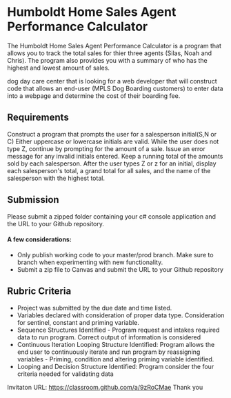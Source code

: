 #  Humboldt Home Sales Agent Performance Calculator

The Humboldt Home Sales Agent Performance Calculator is a program that allows you to track the total sales for thier three agents (Silas, Noah and Chris).  The program also provides you with a summary of who has the highest and lowest amount of sales.

dog day care center that is looking for a web developer that will construct code that allows an end-user (MPLS Dog Boarding customers) to enter data into a webpage and determine the cost of their boarding fee. 



## Requirements

Construct a program that prompts the user for a salesperson initial(S,N or C)  Either uppercase or lowercase initials are valid.  While the user does not type Z, continue by prompting for the amount of a sale.  Issue an error message for any invalid initials entered.  Keep a running total of the amounts sold by each salesperson.  After the user types Z or z for an initial, display each salesperson's total, a grand total for all sales, and the name of the salesperson with the highest total.

## Submission
Please submit a zipped folder containing your c# console application and the URL to your Github repository.

#### A few considerations:
* Only publish working code to your master/prod branch.  Make sure to branch when experimenting with new functionality. 
* Submit a zip file to Canvas and submit the URL to your Github repository

## Rubric Criteria
* Project was submitted by the due date and time listed.
* Variables declared with consideration of proper data type. Consideration for sentinel, constant and priming variable.
* Sequence Structures Identified - Program request and intakes required data to run program. Correct output of information is considered
* Continuous Iteration Looping Structure Identified: Program allows the end user to continuously iterate and run program by reassigning variables - Priming, condition and altering priming variable identified.
* Looping and Decision Structure Identified: Program consider the four criteria needed for validating data



Invitaton URL: https://classroom.github.com/a/9zRoCMae
Thank you